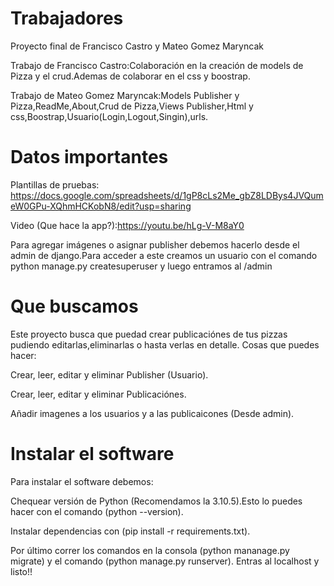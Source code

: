 # Trabajadores
Proyecto final de Francisco Castro y Mateo Gomez Maryncak

Trabajo de Francisco Castro:Colaboración en la creación de models de Pizza y el crud.Ademas de colaborar en el css y boostrap.

Trabajo de Mateo Gomez Maryncak:Models Publisher y Pizza,ReadMe,About,Crud de Pizza,Views Publisher,Html y css,Boostrap,Usuario(Login,Logout,Singin),urls.

# Datos importantes
Plantillas de pruebas: https://docs.google.com/spreadsheets/d/1gP8cLs2Me_gbZ8LDBys4JVQumeW0GPu-XQhmHCKobN8/edit?usp=sharing

Video (Que hace la app?):https://youtu.be/hLg-V-M8aY0

Para agregar imágenes o asignar publisher debemos hacerlo desde el admin de django.Para acceder a este creamos un usuario con el comando python manage.py createsuperuser y luego entramos al /admin

# Que buscamos
Este proyecto busca que puedad crear publicaciónes de tus pizzas pudiendo editarlas,eliminarlas o hasta verlas en detalle. Cosas que puedes hacer:

Crear, leer, editar y eliminar Publisher (Usuario).

Crear, leer, editar y eliminar Publicaciónes.

Añadir imagenes a los usuarios y a las publicaicones (Desde admin).

# Instalar el software
Para instalar el software debemos:

Chequear versión de Python (Recomendamos la 3.10.5).Esto lo puedes hacer con el comando (python --version).

Instalar dependencias con (pip install -r requirements.txt).

Por último correr los comandos en la consola (python mananage.py migrate) y el comando (python manage.py runserver).
Entras al localhost y listo!!
